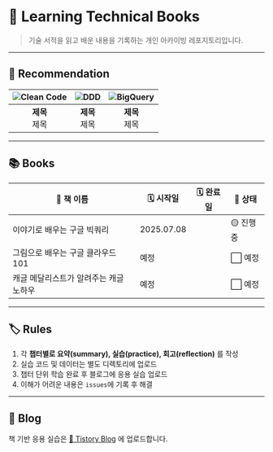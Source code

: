 # 📖 Learning Technical Books
> 기술 서적을 읽고 배운 내용을 기록하는 개인 아카이빙 레포지토리입니다.  

---

## 🌟 Recommendation
| ![Clean Code](https://covers.openlibrary.org/b/id/7984916-L.jpg) | ![DDD](https://covers.openlibrary.org/b/id/7984901-L.jpg) | ![BigQuery](https://covers.openlibrary.org/b/id/7984895-L.jpg) |
|:---------------------------------------------------------------:|:-----------------------------------------------------------:|:---------------------------------------------------------------:|
| **제목**<br>제목                         | **제목**<br>제목               | **제목**<br>제목                  |

---

## 📚 Books
| 📖 책 이름                           | 🗓️ 시작일     | 🗓️ 완료일    | 📘 상태    |
|---------------------------------------|---------------|---------------|------------|
| 이야기로 배우는 구글 빅쿼리            | 2025.07.08    |               | 🟡 진행중   |
| 그림으로 배우는 구글 클라우드 101      | 예정          |               | ⬜ 예정     |
| 캐글 메달리스트가 알려주는 캐글 노하우 | 예정          |               | ⬜ 예정     |

---

## 🏷️ Rules
1. 각 **챕터별로 요약(summary), 실습(practice), 회고(reflection)** 를 작성
2. 실습 코드 및 데이터는 별도 디렉토리에 업로드
3. 챕터 단위 학습 완료 후 블로그에 응용 실습 업로드
4. 이해가 어려운 내용은 `issues`에 기록 후 해결

---

## 📝 Blog
책 기반 응용 실습은 [📓 Tistory Blog](https://yourblog.tistory.com) 에 업로드합니다.
